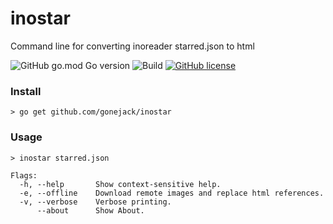 # inostar
Command line for converting inoreader starred.json to html

![GitHub go.mod Go version](https://img.shields.io/github/go-mod/go-version/gonejack/inostar)
![Build](https://github.com/gonejack/inostar/actions/workflows/go.yml/badge.svg)
[![GitHub license](https://img.shields.io/github/license/gonejack/inostar.svg?color=blue)](LICENSE)

### Install
```shell
> go get github.com/gonejack/inostar
```

### Usage
```shell
> inostar starred.json
```
```
Flags:
  -h, --help       Show context-sensitive help.
  -e, --offline    Download remote images and replace html references.
  -v, --verbose    Verbose printing.
      --about      Show About.
```
